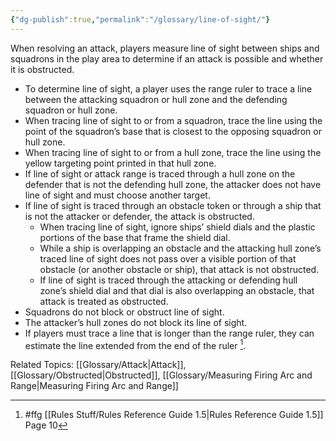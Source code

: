 ```yaml
---
{"dg-publish":true,"permalink":"/glossary/line-of-sight/"}
---
```


When resolving an attack, players measure line of sight between ships and squadrons in the play area to determine if an attack is possible and whether it is obstructed.

- To determine line of sight, a player uses the range ruler to trace a line between the attacking squadron or hull zone and the defending squadron or hull zone.
- When tracing line of sight to or from a squadron, trace the line using the point of the squadron’s base that is closest to the opposing squadron or hull zone.
- When tracing line of sight to or from a hull zone, trace the line using the yellow targeting point printed in that hull zone.
- If line of sight or attack range is traced through a hull zone on the defender that is not the defending hull zone, the attacker does not have line of sight and must choose another target.
- If line of sight is traced through an obstacle token or through a ship that is not the attacker or defender, the attack is obstructed.
  - When tracing line of sight, ignore ships’ shield dials and the plastic portions of the base that frame the shield dial.
  - While a ship is overlapping an obstacle and the attacking hull zone’s traced line of sight does not pass over a visible portion of that obstacle (or another obstacle or ship), that attack is not obstructed.
  - If line of sight is traced through the attacking or defending hull zone’s shield dial and that dial is also overlapping an obstacle, that attack is treated as obstructed.
- Squadrons do not block or obstruct line of sight.
- The attacker’s hull zones do not block its line of sight.
- If players must trace a line that is longer than the range ruler, they can estimate the line extended from the end of the ruler [^1].

Related Topics: [[Glossary/Attack\|Attack]], [[Glossary/Obstructed\|Obstructed]], [[Glossary/Measuring Firing Arc and Range\|Measuring Firing Arc and Range]]

[^1]: #ffg [[Rules Stuff/Rules Reference Guide 1.5\|Rules Reference Guide 1.5]] Page 10
